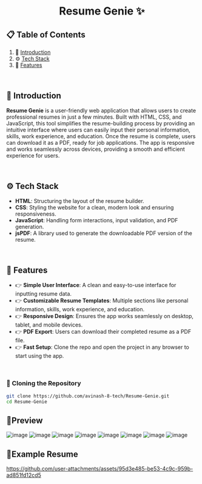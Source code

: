 # <p align="center">Resume Genie ✨</p>

## 📋 Table of Contents
1. 🤖 [Introduction](#-introduction)
2. ⚙️ [Tech Stack](#️-tech-stack)
3. 🔋 [Features](#-features)

<br>

## 🤖 Introduction
**Resume Genie** is a user-friendly web application that allows users to create professional resumes in just a few minutes. Built with HTML, CSS, and JavaScript, this tool simplifies the resume-building process by providing an intuitive interface where users can easily input their personal information, skills, work experience, and education. Once the resume is complete, users can download it as a PDF, ready for job applications. The app is responsive and works seamlessly across devices, providing a smooth and efficient experience for users.

<br>

## ⚙️ Tech Stack
- **HTML**: Structuring the layout of the resume builder.
- **CSS**: Styling the website for a clean, modern look and ensuring responsiveness.
- **JavaScript**: Handling form interactions, input validation, and PDF generation.
- **jsPDF**: A library used to generate the downloadable PDF version of the resume.

<br>

## 🔋 Features
- 👉 **Simple User Interface**: A clean and easy-to-use interface for inputting resume data.
- 👉 **Customizable Resume Templates**: Multiple sections like personal information, skills, work experience, and education.
- 👉 **Responsive Design**: Ensures the app works seamlessly on desktop, tablet, and mobile devices.
- 👉 **PDF Export**: Users can download their completed resume as a PDF file.
- 👉 **Fast Setup**: Clone the repo and open the project in any browser to start using the app.

<br>

### 📂 Cloning the Repository
```bash
git clone https://github.com/avinash-8-tech/Resume-Genie.git
cd Resume-Genie
```

## 👀Preview
![image](https://github.com/user-attachments/assets/1f627d92-703a-4341-97b4-375ba377b1ba)
![image](https://github.com/user-attachments/assets/b0b31ee6-7cda-45a8-837d-c78bd8aa9253)
![image](https://github.com/user-attachments/assets/183696cd-5cd8-4f7e-985b-9b39b73c0117)
![image](https://github.com/user-attachments/assets/a696d6b2-4e79-4171-ac29-86db03e00ae3)
![image](https://github.com/user-attachments/assets/695423ab-012f-47e8-bdcb-10c00aef981e)
![image](https://github.com/user-attachments/assets/b9a530f4-c44b-42fd-8df6-22c7e66fcb6b)
![image](https://github.com/user-attachments/assets/c92c9034-1127-4f0e-af3f-5841f2bdda8c)
![image](https://github.com/user-attachments/assets/7d58ac75-2c3a-428a-b379-4e253422cbb1)

## 📄Example Resume
https://github.com/user-attachments/assets/95d3e485-be53-4c9c-959b-ad851fd12cd5
